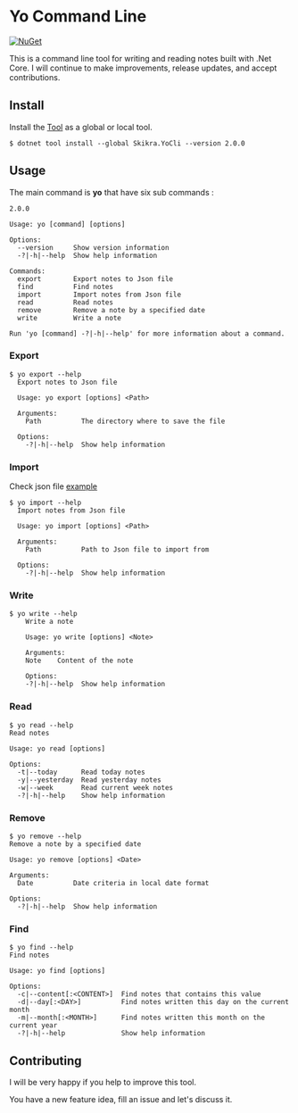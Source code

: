 Yo Command Line
================


[![NuGet][nuget-badge]][nuget]

[nuget]: https://www.nuget.org/packages/Skikra.YoCli/2.0.0
[nuget-badge]: https://img.shields.io/badge/nuget-v2.0.0-blue?style=flat-square


This is a command line tool for writing and reading notes built with .Net Core. I will continue to make improvements, release updates, and accept contributions.

## Install

Install the [Tool][nuget] as a global or local tool.

```
$ dotnet tool install --global Skikra.YoCli --version 2.0.0
```

## Usage

The main command is **yo** that have six sub commands :

```
2.0.0

Usage: yo [command] [options]

Options:
  --version     Show version information
  -?|-h|--help  Show help information

Commands:
  export        Export notes to Json file
  find          Find notes
  import        Import notes from Json file
  read          Read notes
  remove        Remove a note by a specified date
  write         Write a note

Run 'yo [command] -?|-h|--help' for more information about a command.
```
### Export

```
$ yo export --help
  Export notes to Json file

  Usage: yo export [options] <Path>

  Arguments:
    Path          The directory where to save the file

  Options:
    -?|-h|--help  Show help information
```

### Import

Check json file [example](https://github.com/elrhomariyounes/YoCli/blob/master/example/notes.json)

```
$ yo import --help
  Import notes from Json file

  Usage: yo import [options] <Path>

  Arguments:
    Path          Path to Json file to import from

  Options:
    -?|-h|--help  Show help information
```

### Write

```
$ yo write --help
    Write a note

    Usage: yo write [options] <Note>

    Arguments:
    Note    Content of the note

    Options:
    -?|-h|--help  Show help information
```

### Read


```
$ yo read --help
Read notes

Usage: yo read [options]

Options:
  -t|--today      Read today notes
  -y|--yesterday  Read yesterday notes
  -w|--week       Read current week notes
  -?|-h|--help    Show help information
```

### Remove


```
$ yo remove --help
Remove a note by a specified date

Usage: yo remove [options] <Date>

Arguments:
  Date          Date criteria in local date format

Options:
  -?|-h|--help  Show help information
```

### Find

```
$ yo find --help
Find notes

Usage: yo find [options]

Options:
  -c|--content[:<CONTENT>]  Find notes that contains this value
  -d|--day[:<DAY>]          Find notes written this day on the current month
  -m|--month[:<MONTH>]      Find notes written this month on the current year
  -?|-h|--help              Show help information
```

## Contributing

I will be very happy if you help to improve this tool.

You have a new feature idea, fill an issue and let's discuss it.
